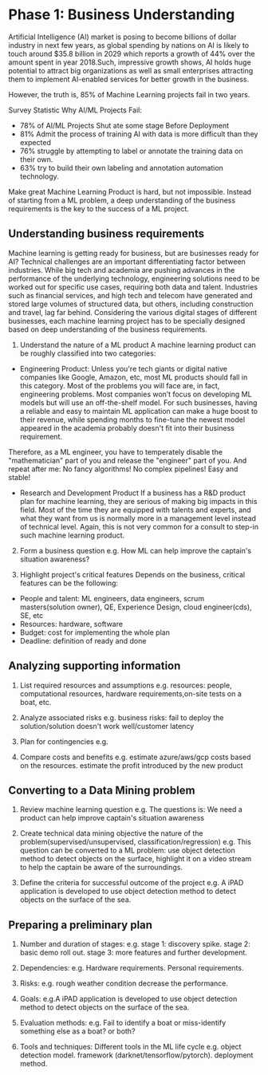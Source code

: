 # Phase 1: Business Understanding
Artificial Intelligence (AI) market is posing to become billions of dollar industry in next few years, as global spending by nations on AI is likely to touch around $35.8 billion in 2029 which reports a growth of 44% over the amount spent in year 2018.Such, impressive growth shows, AI holds huge potential to attract big organizations as well as small enterprises attracting them to implement AI-enabled services for better growth in the business.

However, the truth is, 85% of Machine Learning projects fail in two years.

Survey Statistic Why AI/ML Projects Fail:
- 78% of AI/ML Projects Shut ate some stage Before Deployment
- 81% Admit the process of training AI with data is more difficult than they expected
- 76% struggle by attempting to label or annotate the training data on their own.
- 63% try to build their own labeling and annotation automation technology.

Make great Machine Learning Product is hard, but not impossible. Instead of starting from a ML problem, a deep understanding of the business requirements is the key to the success of a ML project.

## Understanding business requirements
Machine learning is getting ready for business, but are businesses ready for AI? Technical challenges are an important differentiating factor between industries. While big tech and academia are pushing advances in the performance of the underlying technology, engineering solutions need to be worked out for specific use cases, requiring both data and talent. Industries such as financial services, and high tech and telecom have generated and stored large volumes of structured data, but others, including construction and travel, lag far behind. Considering the various digital stages of different businesses, each machine learning project has to be specially designed based on deep understanding of the business requirements.

1. Understand the nature of a ML product
A machine learning product can be roughly classified into two categories:
- Engineering Product:
Unless you're tech giants or digital native companies like Google, Amazon, etc, most ML products should fall in this category. Most of the problems you will face are, in fact, engineering problems. Most companies won’t focus on developing ML models but will use an off-the-shelf model. For such businesses, having a reliable and easy to maintain ML application can make a huge boost to their revenue, while spending months to fine-tune the newest model appeared in the academia probably doesn't fit into their business requirement.

Therefore, as a ML engineer, you have to temperately disable the "mathematician" part of you and release the "engineer" part of you. And repeat after me: No fancy algorithms! No complex pipelines! Easy and stable!

- Research and Development Product
If a business has a R&D product plan for machine learning, they are serious of making big impacts in this field. Most of the time they are equipped with talents and experts, and what they want from us is normally more in a management level instead of technical level. Again, this is not very common for a consult to step-in such machine learning product.

2. Form a business question
e.g. How ML can help improve the captain's situation awareness?

3. Highlight project's critical features
Depends on the business, critical features can be the following:
- People and talent: ML engineers, data engineers, scrum masters(solution owner), QE, Experience Design, cloud engineer(cds), SE, etc
- Resources: hardware, software
- Budget: cost for implementing the whole plan
- Deadline: definition of ready and done

## Analyzing supporting information
1. List required resources and assumptions
e.g. resources: people, computational resources, hardware requirements,on-site tests on a boat, etc.

2. Analyze associated risks
e.g. business risks: fail to deploy the solution/solution doesn't work well/customer latency

3. Plan for contingencies
e.g. 

4. Compare costs and benefits
e.g. estimate azure/aws/gcp costs based on the resources. estimate the profit introduced by the new product

## Converting to a Data Mining problem
1. Review machine learning question
e.g. The questions is: We need a product can help improve captain's situation awareness

2. Create technical data mining objective
the nature of the problem(supervised/unsupervised, classification/regression)
e.g. This question can be converted to a ML problem: use object detection method to detect objects on the surface, highlight it on a video stream to help the captain be aware of the surroundings.

3. Define the criteria for successful outcome of the project
e.g. A iPAD application is developed to use object detection method to detect objects on the surface of the sea.

## Preparing a preliminary plan
1. Number and duration of stages:
e.g. stage 1: discovery spike. stage 2: basic demo roll out. stage 3: more features and further development.

2. Dependencies:
e.g. Hardware requirements. Personal requirements. 

3. Risks:
e.g. rough weather condition decrease the performance.

4. Goals:
e.g.A iPAD application is developed to use object detection method to detect objects on the surface of the sea. 

5. Evaluation methods:
e.g. Fail to identify a boat or miss-identify something else as a boat? or both?

6. Tools and techniques:
Different tools in the ML life cycle
e.g. object detection model. framework (darknet/tensorflow/pytorch). deployment method.